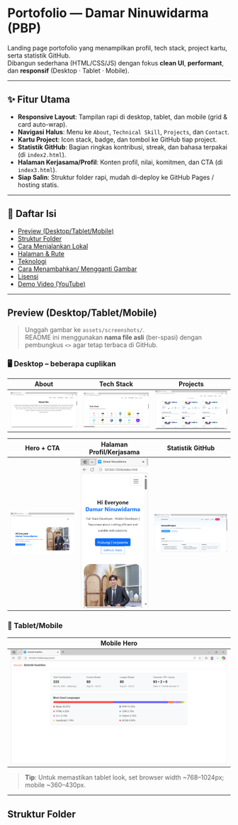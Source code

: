 # Portofolio — Damar Ninuwidarma (PBP)

Landing page portofolio yang menampilkan profil, tech stack, project kartu, serta statistik GitHub.  
Dibangun sederhana (HTML/CSS/JS) dengan fokus **clean UI**, **performant**, dan **responsif** (Desktop · Tablet · Mobile).

---

## ✨ Fitur Utama
- **Responsive Layout**: Tampilan rapi di desktop, tablet, dan mobile (grid & card auto-wrap).
- **Navigasi Halus**: Menu ke `About`, `Technical Skill`, `Projects`, dan `Contact`.
- **Kartu Project**: Icon stack, badge, dan tombol ke GitHub tiap project.
- **Statistik GitHub**: Bagian ringkas kontribusi, streak, dan bahasa terpakai (di `index2.html`).
- **Halaman Kerjasama/Profil**: Konten profil, nilai, komitmen, dan CTA (di `index3.html`).
- **Siap Salin**: Struktur folder rapi, mudah di-deploy ke GitHub Pages / hosting statis.

---

## 🧭 Daftar Isi
- [Preview (Desktop/Tablet/Mobile)](#preview-desktoptabletmobile)
- [Struktur Folder](#struktur-folder)
- [Cara Menjalankan Lokal](#cara-menjalankan-lokal)
- [Halaman & Rute](#halaman--rute)
- [Teknologi](#teknologi)
- [Cara Menambahkan/ Mengganti Gambar](#cara-menambahkan-mengganti-gambar)
- [Lisensi](#lisensi)
- [Demo Video (YouTube)](#demo-video-youtube)

---

## Preview (Desktop/Tablet/Mobile)

> Unggah gambar ke `assets/screenshots/`.  
> README ini menggunakan **nama file asli** (ber-spasi) dengan pembungkus `<>` agar tetap terbaca di GitHub.

### 🖥️ Desktop – beberapa cuplikan

| About | Tech Stack | Projects |
|---|---|---|
| ![About Desktop](<assets/screenshot/Cuplikan layar 2025-10-21 222841.png>) | ![Tech Stack Desktop](<assets/screenshot/Cuplikan layar 2025-10-21 222927.png>) | ![Projects Desktop](<assets/screenshot/Cuplikan layar 2025-10-21 222954.png>) |

| Hero + CTA | Halaman Profil/Kerjasama | Statistik GitHub |
|---|---|---|
| ![Hero Desktop](<assets/screenshot/Cuplikan layar 2025-10-21 223037.png>) | ![Index3 Profil/Kerjasama](<assets/screenshot/Cuplikan layar 2025-10-21 223542.png>) | ![Index2 Statistik](<assets/screenshot/Cuplikan layar 2025-10-21 223642.png>) |

### 📱 Tablet/Mobile

| Mobile Hero |
|---|
| ![Hero Mobile](<assets/screenshot/Cuplikan layar 2025-10-21 223656.png>) |

> **Tip**: Untuk memastikan tablet look, set browser width ~768–1024px; mobile ~360–430px.

---

## Struktur Folder

